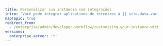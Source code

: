 ```yaml
---
title: Personalizar sua instância com integrações
intro: 'Você pode integrar aplicativos de terceiros à {{ site.data.variables.product.product_location_enterprise }}.'
mapTopic: true
redirect_from:
  - /enterprise/admin/developer-workflow/customizing-your-instance-with-integrations
versions:
  enterprise-server: '*'
---
```


